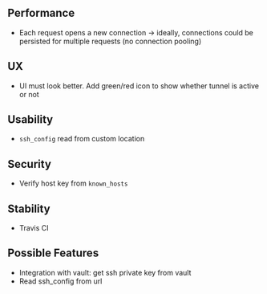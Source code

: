 ## Performance
- Each request opens a new connection -> ideally, connections could be persisted for multiple requests (no connection pooling)

## UX
- UI must look better. Add green/red icon to show whether tunnel is active or not

## Usability
- `ssh_config` read from custom location

## Security
- Verify host key from `known_hosts`

## Stability
- Travis CI

## Possible Features
- Integration with vault: get ssh private key from vault
- Read ssh_config from url